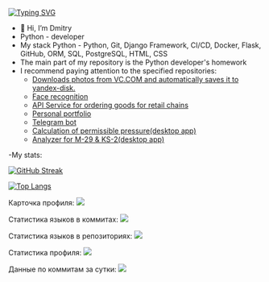 [![Typing SVG](https://readme-typing-svg.herokuapp.com?color=%2336BCF7&lines=Python+developer)](https://git.io/typing-svg)



- 👋 Hi, I’m Dmitry
- Python - developer
- My stack Python - Python, Git, Django Framework, CI/CD, Docker, Flask, GitHub, ORM, SQL, PostgreSQL, HTML, CSS
- The main part of my repository is the Python developer's homework
- I recommend paying attention to the specified repositories:
    - [Downloads photos from VC.COM and automatically saves it to yandex-disk.](https://github.com/DmitryGitHab/CW_V_2_Y)
    -   [Face recognition](https://github.com/DmitryGitHab/face_detected/)
    -   [API Service for ordering goods for retail chains](https://github.com/DmitryGitHab/django_retail_chain)
    -   [Personal portfolio](https://github.com/DmitryGitHab/django_portfolio_personal)
    -   [Telegram bot](https://github.com/DmitryGitHab/tg_test)
    -   [Сalculation of permissible pressure(desktop app)](https://github.com/DmitryGitHab/load-calculation)
    -   [Analyzer for M-29 & KS-2(desktop app)](https://github.com/DmitryGitHab/m29-ks2)



-My stats:

[![GitHub Streak](http://github-readme-streak-stats.herokuapp.com?user=DmitryGitHab)](https://git.io/streak-stats)

[![Top Langs](https://github-readme-stats.vercel.app/api/top-langs/?username=DmitryGitHab&layout=compact&theme=vision-friendly-dark)](https://github.com/anuraghazra/github-readme-stats)

Карточка профиля: 
![](https://github-profile-summary-cards.vercel.app/api/cards/profile-details?username=daniilshat&theme=solarized_dark)

Статистика языков в коммитах:
![](https://github-profile-summary-cards.vercel.app/api/cards/most-commit-language?username=daniilshat&theme=solarized_dark)

Статистика языков в репозиториях:
![](https://github-profile-summary-cards.vercel.app/api/cards/repos-per-language?username=daniilshat&theme=solarized_dark)

Статистика профиля:
![](https://github-profile-summary-cards.vercel.app/api/cards/stats?username=daniilshat&theme=solarized_dark)

Данные по коммитам за сутки:
![](https://github-profile-summary-cards.vercel.app/api/cards/productive-time?username=daniilshat&theme=solarized_dark)

